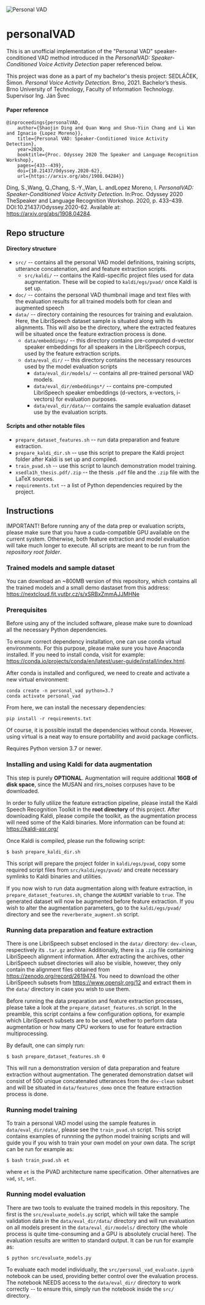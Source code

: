 ![Personal VAD](doc/pvad_thumbnail.png)

# personalVAD

This is an unofficial implementation of the "Personal VAD" speaker-conditioned VAD method
introduced in the *PersonalVAD: Speaker-Conditioned Voice Activity Detection* paper referenced
below.

This project was done as a part of my bachelor's thesis project:
SEDLÁČEK, Šimon. *Personal Voice Activity Detection.* Brno, 2021. Bachelor’s thesis. Brno University of Technology, Faculty of Information Technology. Supervisor Ing. Ján Švec

#### Paper reference
```
@inproceedings{personalVAD,
    author={Shaojin Ding and Quan Wang and Shuo-Yiin Chang and Li Wan and Ignacio {Lopez Moreno}},
    title={Personal VAD: Speaker-Conditioned Voice Activity Detection},
    year=2020,
    booktitle={Proc. Odyssey 2020 The Speaker and Language Recognition Workshop},
    pages={433--439},
    doi={10.21437/Odyssey.2020-62},
    url={https://arxiv.org/abs/1908.04284}}
```
Ding, S.,Wang, Q.,Chang, S.-Y.,Wan, L. andLopez Moreno, I. *PersonalVAD: Speaker-Conditioned Voice Activity Detection.* In:Proc. Odyssey 2020 TheSpeaker and Language Recognition Workshop. 2020, p. 433–439. DOI:10.21437/Odyssey.2020-62. Available at: https://arxiv.org/abs/1908.04284.

## Repo structure

#### Directory structure
* `src/` -- contains all the personal VAD model definitions, training scripts, utterance
        concatenation, and and feature extraction scripts. 
    * `src/kaldi/` -- contains the Kaldi-specific project files used for data augmentation.
            These will be copied to `kaldi/egs/pvad/` once Kaldi is set up.
* `doc/` -- contains the personal VAD thumbnail image and text files with the evaluation
        results for all trained models both for clean and augmented speech
* `data/` -- directory containing the resources for training and evalutaion. Here, the
        LibriSpeech dataset sample is situated along with its alignments. This will also be
        the directory, where the extracted features will be situated once the feature
        extraction process is done.
    * `data/embeddings/` -- this directory contains pre-computed d-vector speaker embeddings for
            all speakers in the LibriSpeech corpus, used by the feature extraction scripts.
    * `data/eval_dir/` -- this directory contains the necessary resources used by the model
            evaluation scripts
        * `data/eval_dir/models/` -- contains all pre-trained personal VAD models.
        * `data/eval_dir/embeddings*/` -- contains pre-computed LibriSpeech speaker
                embeddings (d-vectors, x-vectors, i-vectors) for evaluation purposes.
        * `data/eval_dir/data/`-- contains the sample evaluation dataset use by the evaluation scripts.

#### Scripts and other notable files
* `prepare_dataset_features.sh` -- run data preparation and feature extraction.
* `prepare_kaldi_dir.sh` -- use this script to prepare the Kaldi project folder after Kaldi
        is set up and compiled.
* `train_pvad.sh` -- use this script to launch demonstration model training.
* `xsedla1h_thesis.pdf/.zip` -- the thesis `.pdf` file and the `.zip` file with the LaTeX sources.
* `requirements.txt` -- a list of Python dependencies required by the project.

## Instructions
IMPORTANT! Before running any of the data prep or evaluation scripts, please make sure that
you have a cuda-compatible GPU available on the current system. Otherwise, both feature
extraction and model evaluation will take much longer to execute.
All scripts are meant to be run from the *repository root folder*.

### Trained models and sample dataset
You can download an ~800MB version of this repository, which contains all the trained
models and a small demo dastaset from this address: https://nextcloud.fit.vutbr.cz/s/xSRBxZmmAJJMHNe

### Prerequisites
Before using any of the included software, please make sure to download all the necessary Python
dependencies.

To ensure correct dependency installation, one can use conda virtual environments.
For this purpose, please make sure you have Anaconda installed. If you need to install conda,
visit for example: https://conda.io/projects/conda/en/latest/user-guide/install/index.html.

After conda is installed and configured, we need to create and activate a new virtual environment:
```
conda create -n personal_vad python=3.7
conda activate personal_vad
```

From here, we can install the necessary dependencies:
```
pip install -r requirements.txt
```

Of course, it is possible install the dependencies without conda. However, using virtual
is a neat way to ensure portability and avoid package conflicts.

Requires Python version 3.7 or newer.

### Installing and using Kaldi for data augmentation
This step is purely **OPTIONAL**.
Augmentation will require additional **16GB of disk space**, since the MUSAN and rirs_noises corpuses have to be downloaded.

In order to fully utilize the feature extraction pipeline, please install the Kaldi
Speech Recognition Toolkit in the **root directory** of this project. After downloading Kaldi,
please compile the toolkit, as the augmentation process will need some of the Kaldi binaries. More
information can be found at: https://kaldi-asr.org/

Once Kaldi is compiled, please run the following script:
```
$ bash prepare_kaldi_dir.sh
```
This script will prepare the project folder in ``kaldi/egs/pvad``, copy some required script files
from `src/kaldi/egs/pvad/` and create necessary symlinks to Kaldi binaries and utilities.

If you now wish to run data augmentation along with feature extraction, in
`prepare_dataset_features.sh`, change the `AUGMENT` variable to `true`. The generated dataset
will now be augmented before feature extraction. If you wish to alter the augmentation parameters,
go to the `kaldi/egs/pvad/` directory and see the `reverberate_augment.sh` script.

### Running data preparation and feature extraction
There is one LibriSpeech subset enclosed in the ``data/`` directory: `dev-clean`, respectively
its `.tar.gz` archive. Additionally, there is a `.zip` file containing LibriSpeech
alignment information.
After extracting the archives, other LibriSpeech subset directories will also be visible, however,
they only contain the alignment files obtained from https://zenodo.org/record/2619474. You need to
download the other LibriSpeech subsets from https://www.openslr.org/12 and extract them
in the ``data/`` directory in case you wish to use them.

Before running the data preparation and feature extraction processes, please take a look
at the ``prepare_dataset_features.sh`` script. In the preamble, this script contains a few
configuration options, for example which LibriSpeech subsets are to be used, whether to
perform data augmentation or how many CPU workers to use for feature extraction multiprocessing.

By default, one can simply run:
```
$ bash prepare_dataset_features.sh 0
```
This will run a demonstration version of data preparation and feature extraction without
augmentation. The generated demonstration datset will consist of 500 unique concatenated
utterances from the ``dev-clean`` subset and will be situated in `data/features_demo` once the
feature extraction process is done.

### Running model training
To train a personal VAD model using the sample features in `data/eval_dir/data/`, please see
the ``train_pvad.sh`` script. This script contains examples of runnning the python model
training scripts and will guide you if you wish to train your own model on your own data.
The script can be run for example as:
```
$ bash train_pvad.sh et
```
where `et` is the PVAD architecture name specification. Other alternatives are `vad`, `st`, `set`.

### Running model evaluation 
There are two tools to evaluate the trained models in this repository.
The first is the `src/evaluate_models.py` script, which will take the sample validation data in
the `data/eval_dir/data/` directory and will run evaluation on all models present in
the `data/eval_dir/models/` directory (the whole process is quite time-consuming and a GPU is
absolutely crucial here). The evaluation results are written to standard output.
It can be run for example as:
```
$ python src/evaluate_models.py
```

 To evaluate each model individually, the `src/personal_vad_evaluate.ipynb` notebook can be used,
 providing better control over the evaluation process. The notebook NEEDS access to
 the `data/eval_dir/` directory to work correctly -- to ensure this, simply run the notebook
 inside the `src/` directory.
